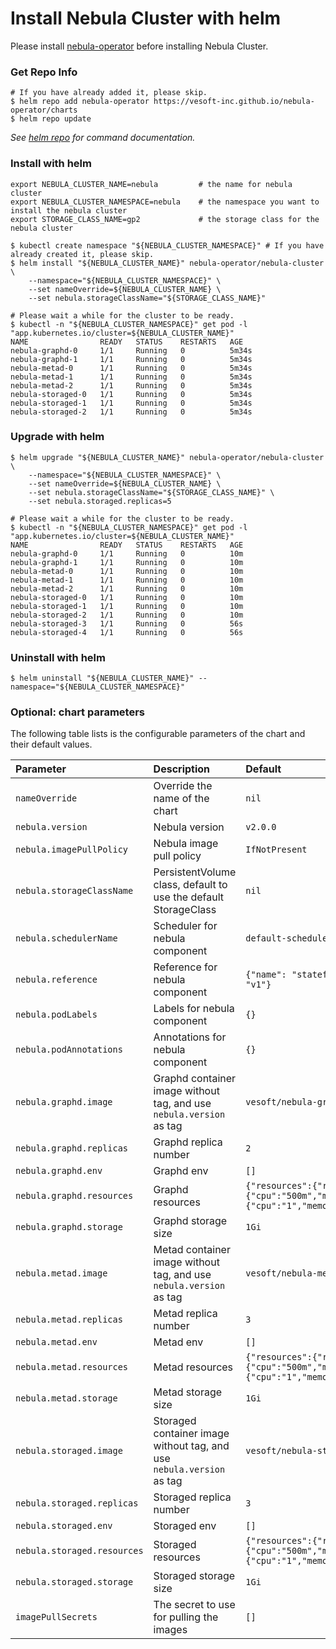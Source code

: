 # Install Nebula Cluster with helm

Please install [nebula-operator](install_guide.md) before installing Nebula Cluster.

### Get Repo Info

```shell script
# If you have already added it, please skip.
$ helm repo add nebula-operator https://vesoft-inc.github.io/nebula-operator/charts
$ helm repo update
```

_See [helm repo](https://helm.sh/docs/helm/helm_repo/) for command documentation._

### Install with helm

```shell script
export NEBULA_CLUSTER_NAME=nebula         # the name for nebula cluster
export NEBULA_CLUSTER_NAMESPACE=nebula    # the namespace you want to install the nebula cluster
export STORAGE_CLASS_NAME=gp2             # the storage class for the nebula cluster

$ kubectl create namespace "${NEBULA_CLUSTER_NAMESPACE}" # If you have already created it, please skip.
$ helm install "${NEBULA_CLUSTER_NAME}" nebula-operator/nebula-cluster \
    --namespace="${NEBULA_CLUSTER_NAMESPACE}" \
    --set nameOverride=${NEBULA_CLUSTER_NAME} \
    --set nebula.storageClassName="${STORAGE_CLASS_NAME}"

# Please wait a while for the cluster to be ready.
$ kubectl -n "${NEBULA_CLUSTER_NAMESPACE}" get pod -l "app.kubernetes.io/cluster=${NEBULA_CLUSTER_NAME}"
NAME                READY   STATUS    RESTARTS   AGE
nebula-graphd-0     1/1     Running   0          5m34s
nebula-graphd-1     1/1     Running   0          5m34s
nebula-metad-0      1/1     Running   0          5m34s
nebula-metad-1      1/1     Running   0          5m34s
nebula-metad-2      1/1     Running   0          5m34s
nebula-storaged-0   1/1     Running   0          5m34s
nebula-storaged-1   1/1     Running   0          5m34s
nebula-storaged-2   1/1     Running   0          5m34s
```

### Upgrade with helm

```shell
$ helm upgrade "${NEBULA_CLUSTER_NAME}" nebula-operator/nebula-cluster \
    --namespace="${NEBULA_CLUSTER_NAMESPACE}" \
    --set nameOverride=${NEBULA_CLUSTER_NAME} \
    --set nebula.storageClassName="${STORAGE_CLASS_NAME}" \
    --set nebula.storaged.replicas=5

# Please wait a while for the cluster to be ready.
$ kubectl -n "${NEBULA_CLUSTER_NAMESPACE}" get pod -l "app.kubernetes.io/cluster=${NEBULA_CLUSTER_NAME}"
NAME                READY   STATUS    RESTARTS   AGE
nebula-graphd-0     1/1     Running   0          10m
nebula-graphd-1     1/1     Running   0          10m
nebula-metad-0      1/1     Running   0          10m
nebula-metad-1      1/1     Running   0          10m
nebula-metad-2      1/1     Running   0          10m
nebula-storaged-0   1/1     Running   0          10m
nebula-storaged-1   1/1     Running   0          10m
nebula-storaged-2   1/1     Running   0          10m
nebula-storaged-3   1/1     Running   0          56s
nebula-storaged-4   1/1     Running   0          56s
```

### Uninstall with helm

```shell
$ helm uninstall "${NEBULA_CLUSTER_NAME}" --namespace="${NEBULA_CLUSTER_NAMESPACE}"
```

### Optional: chart parameters

The following table lists is the configurable parameters of the chart and their default values.

| Parameter | Description | Default |
|:---------|:-----------|:-------|
| `nameOverride` | Override the name of the chart | `nil` |
| `nebula.version` | Nebula version | `v2.0.0` |
| `nebula.imagePullPolicy` | Nebula image pull policy | `IfNotPresent` |
| `nebula.storageClassName` | PersistentVolume class, default to use the default StorageClass | `nil` |
| `nebula.schedulerName` | Scheduler for nebula component | `default-scheduler` |
| `nebula.reference` | Reference for nebula component | `{"name": "statefulsets.apps", "version": "v1"}` |
| `nebula.podLabels` | Labels for nebula component | `{}` |
| `nebula.podAnnotations` | Annotations for nebula component | `{}` |
| `nebula.graphd.image` | Graphd container image without tag, and use `nebula.version` as tag | `vesoft/nebula-graphd` |
| `nebula.graphd.replicas` | Graphd replica number | `2` |
| `nebula.graphd.env` | Graphd env | `[]` |
| `nebula.graphd.resources` | Graphd resources | `{"resources":{"requests":{"cpu":"500m","memory":"500Mi"},"limits":{"cpu":"1","memory":"1Gi"}}}`|
| `nebula.graphd.storage` | Graphd storage size | `1Gi` |
| `nebula.metad.image` | Metad container image without tag, and use `nebula.version` as tag | `vesoft/nebula-metad` |
| `nebula.metad.replicas` | Metad replica number | `3` |
| `nebula.metad.env` | Metad env | `[]` |
| `nebula.metad.resources` | Metad resources | `{"resources":{"requests":{"cpu":"500m","memory":"500Mi"},"limits":{"cpu":"1","memory":"1Gi"}}}`|
| `nebula.metad.storage` | Metad storage size | `1Gi` |
| `nebula.storaged.image` | Storaged container image without tag, and use `nebula.version` as tag | `vesoft/nebula-storaged` |
| `nebula.storaged.replicas` | Storaged replica number | `3` |
| `nebula.storaged.env` | Storaged env | `[]` |
| `nebula.storaged.resources` | Storaged resources | `{"resources":{"requests":{"cpu":"500m","memory":"500Mi"},"limits":{"cpu":"1","memory":"1Gi"}}}`|
| `nebula.storaged.storage` | Storaged storage size | `1Gi` |
| `imagePullSecrets` | The secret to use for pulling the images | `[]`  |
